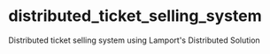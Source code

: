 # distributed_ticket_selling_system
Distributed ticket selling system using Lamport's Distributed Solution
